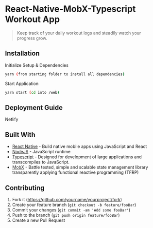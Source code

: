 # React-Native-MobX-Typescript Workout App

> Keep track of your daily workout logs and steadily watch your progress grow.



## Installation

Initialize Setup & Dependencies


```sh
yarn (from starting folder to install all dependencies)
```

Start Application

```sh
yarn start (cd into /web)
```

## Deployment Guide

Netlify

## Built With

* [React Native](https://facebook.github.io/react-native/) - Build native mobile apps using JavaScript and React
* [NodeJS](https://github.com/nodejs/node) - JavaScript runtime
* [Typescript](https://www.typescriptlang.org/docs/home.html) - Designed for development of large applications and transcompiles to JavaScript.
* [MobX](https://github.com/mobxjs/mobx) - Battle tested, simple and scalable state management library transparently applying functional reactive programming (TFRP)

## Contributing

1. Fork it (<https://github.com/yourname/yourproject/fork>)
2. Create your feature branch (`git checkout -b feature/fooBar`)
3. Commit your changes (`git commit -am 'Add some fooBar'`)
4. Push to the branch (`git push origin feature/fooBar`)
5. Create a new Pull Request
